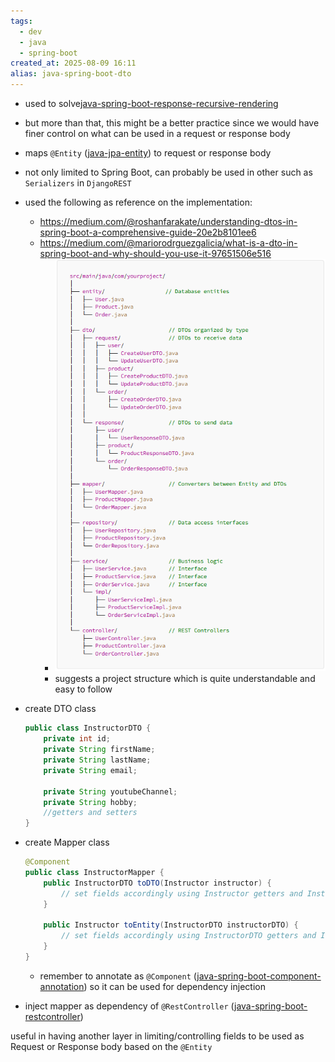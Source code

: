 ```yaml
---
tags:
  - dev
  - java
  - spring-boot
created_at: 2025-08-09 16:11
alias: java-spring-boot-dto
---
```

- used to solve[java-spring-boot-response-recursive-rendering](java-spring-boot-response-recursive-rendering.md)
- but more than that, this might be a better practice since we would have finer control on what can be used in a request or response body
- maps `@Entity` ([java-jpa-entity](dev/java/java-jpa-entity.md)) to request or response body
- not only limited to Spring Boot, can probably be used in other such as `Serializers` in `DjangoREST`
- used the following as reference on the implementation:
	- https://medium.com/@roshanfarakate/understanding-dtos-in-spring-boot-a-comprehensive-guide-20e2b8101ee6
	- https://medium.com/@mariorodrguezgalicia/what-is-a-dto-in-spring-boot-and-why-should-you-use-it-97651506e516
		- ![](attachments/Pasted%20image%2020250809163158.png)
		- suggests a project structure which is quite understandable and easy to follow

- create DTO class
	```java
	public class InstructorDTO {
		private int id;
		private String firstName;
		private String lastName;
		private String email;
	
		private String youtubeChannel;
		private String hobby;
		//getters and setters
	}
	```
- create Mapper class
	```java
	@Component
	public class InstructorMapper {
		public InstructorDTO toDTO(Instructor instructor) {
			// set fields accordingly using Instructor getters and InstructorDTO setters/constructor
		}
	
		public Instructor toEntity(InstructorDTO instructorDTO) {
			// set fields accordingly using InstructorDTO getters and Instructor setters/constructor
		}
	}
	```
	- remember to annotate as `@Component` ([java-spring-boot-component-annotation](dev/java/spring/java-spring-boot-component-annotation.md)) so it can be used for dependency injection
- inject mapper as dependency of `@RestController` ([java-spring-boot-restcontroller](dev/java/spring/java-spring-boot-restcontroller.md))


useful in having another layer in limiting/controlling fields to be used as Request or Response body based on the `@Entity`